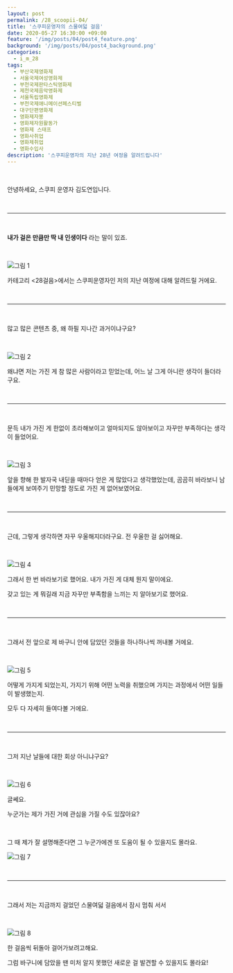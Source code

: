 ```yaml
---
layout: post
permalink: /28_scoopii-04/
title: '스쿠피운영자의 스물여덟 걸음'
date: 2020-05-27 16:30:00 +09:00
feature: '/img/posts/04/post4_feature.png'
background: '/img/posts/04/post4_background.png'
categories:
  - i_m_28
tags:
  - 부산국제영화제
  - 서울국제여성영화제
  - 부천국제판타스틱영화제
  - 제천국제음악영화제
  - 서울독립영화제
  - 부천국제애니메이션페스티벌
  - 대구단편영화제
  - 영화제자봉
  - 영화제자원활동가
  - 영화제 스태프
  - 영화사취업
  - 영화제취업
  - 영화수입사
description: '스쿠피운영자의 지난 28년 여정을 알려드립니다'
---
```


<br>

안녕하세요, 스쿠피 운영자 김도연입니다. 

<br>

---

<br>

**내가 걸은 만큼만 딱 내 인생이다** 라는 말이 있죠. 

<br>

![그림 1](/img/posts/04/img1.jpeg)

카테고리 <28걸음>에서는 스쿠피운영자인 저의 지난 여정에 대해 알려드릴 거에요. 

<br>

---

<br>

많고 많은 콘텐츠 중, 왜 하필 지나간 과거이냐구요? 

<br>

![그림 2](/img/posts/04/img2.jpeg)

왜냐면 저는 가진 게 참 많은 사람이라고 믿었는데, 어느 날 그게 아니란 생각이 들더라구요. 

<br>

----

<br>

문득 내가 가진 게 한없이 초라해보이고 얼마되지도 않아보이고  자꾸만 부족하다는 생각이 들었어요.

<br>

![그림 3](/img/posts/04/img3.jpeg)

앞을 향해 한 발자국 내딛을 때마다 얻은 게 많았다고 생각했었는데,  곰곰히 바라보니 남들에게 보여주기 민망할 정도로 가진 게 없어보였어요. 

<br>

----

<br>

근데, 그렇게 생각하면 자꾸 우울해지더라구요. 전 우울한 걸 싫어해요.

<br>

![그림 4](/img/posts/04/img4.jpeg)

그래서 한 번 바라보기로 했어요. 내가 가진 게  대체 뭔지 말이에요.

갖고 있는 게 뭐길래 지금 자꾸만 부족함을 느끼는 지 알아보기로 했어요.

<br>

---

<br>

그래서 전 앞으로 제 바구니 안에 담았던 것들을 하나하나씩 꺼내볼 거에요. 

<br>

![그림 5](/img/posts/04/img5.jpeg)

어떻게 가지게 되었는지, 가지기 위해 어떤 노력을 취했으며 가지는 과정에서 어떤 일들이 발생했는지. 

모두 다 자세히 들여다볼 거에요.

<br>

---

<br>

그저 지난 날들에 대한 회상 아니냐구요? 

<br>

![그림 6](/img/posts/04/img6.jpeg)

글쎄요. 

누군가는 제가 가진 거에 관심을 가질 수도 있잖아요? 

<br>

그 때 제가 잘 설명해준다면 그 누군가에겐 또 도움이 될 수 있을지도 몰라요.

![그림 7](/img/posts/04/img7.jpeg)

<br>

---

<br>

그래서 저는 지금까지 걸었던 스물여덟 걸음에서 잠시 멈춰 서서

<br>

![그림 8](/img/posts/04/img8.jpeg)

한 걸음씩 뒤돌아 걸어가보려고해요. 

그럼 바구니에 담았을 땐 미처 알지 못했던 새로운 걸 발견할 수 있을지도 몰라요! 

<br>

<br>
